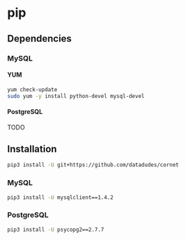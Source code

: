 # pip

## Dependencies

### MySQL

#### YUM

```sh
yum check-update
sudo yum -y install python-devel mysql-devel
```

#### PostgreSQL

TODO

## Installation

```sh
pip3 install -U git+https://github.com/datadudes/cornet
```

### MySQL

```sh
pip3 install -U mysqlclient==1.4.2
```

### PostgreSQL

```sh
pip3 install -U psycopg2==2.7.7
```
